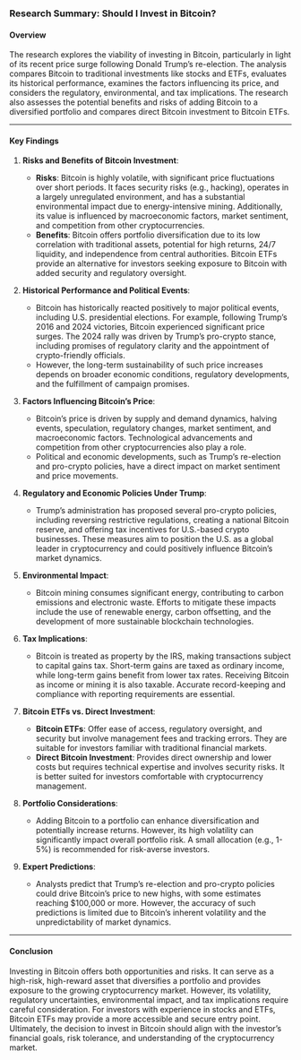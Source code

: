 ### Research Summary: Should I Invest in Bitcoin?

#### Overview
The research explores the viability of investing in Bitcoin, particularly in light of its recent price surge following Donald Trump’s re-election. The analysis compares Bitcoin to traditional investments like stocks and ETFs, evaluates its historical performance, examines the factors influencing its price, and considers the regulatory, environmental, and tax implications. The research also assesses the potential benefits and risks of adding Bitcoin to a diversified portfolio and compares direct Bitcoin investment to Bitcoin ETFs.

---

#### Key Findings

1. **Risks and Benefits of Bitcoin Investment**:
   - **Risks**: Bitcoin is highly volatile, with significant price fluctuations over short periods. It faces security risks (e.g., hacking), operates in a largely unregulated environment, and has a substantial environmental impact due to energy-intensive mining. Additionally, its value is influenced by macroeconomic factors, market sentiment, and competition from other cryptocurrencies.
   - **Benefits**: Bitcoin offers portfolio diversification due to its low correlation with traditional assets, potential for high returns, 24/7 liquidity, and independence from central authorities. Bitcoin ETFs provide an alternative for investors seeking exposure to Bitcoin with added security and regulatory oversight.

2. **Historical Performance and Political Events**:
   - Bitcoin has historically reacted positively to major political events, including U.S. presidential elections. For example, following Trump’s 2016 and 2024 victories, Bitcoin experienced significant price surges. The 2024 rally was driven by Trump’s pro-crypto stance, including promises of regulatory clarity and the appointment of crypto-friendly officials.
   - However, the long-term sustainability of such price increases depends on broader economic conditions, regulatory developments, and the fulfillment of campaign promises.

3. **Factors Influencing Bitcoin’s Price**:
   - Bitcoin’s price is driven by supply and demand dynamics, halving events, speculation, regulatory changes, market sentiment, and macroeconomic factors. Technological advancements and competition from other cryptocurrencies also play a role.
   - Political and economic developments, such as Trump’s re-election and pro-crypto policies, have a direct impact on market sentiment and price movements.

4. **Regulatory and Economic Policies Under Trump**:
   - Trump’s administration has proposed several pro-crypto policies, including reversing restrictive regulations, creating a national Bitcoin reserve, and offering tax incentives for U.S.-based crypto businesses. These measures aim to position the U.S. as a global leader in cryptocurrency and could positively influence Bitcoin’s market dynamics.

5. **Environmental Impact**:
   - Bitcoin mining consumes significant energy, contributing to carbon emissions and electronic waste. Efforts to mitigate these impacts include the use of renewable energy, carbon offsetting, and the development of more sustainable blockchain technologies.

6. **Tax Implications**:
   - Bitcoin is treated as property by the IRS, making transactions subject to capital gains tax. Short-term gains are taxed as ordinary income, while long-term gains benefit from lower tax rates. Receiving Bitcoin as income or mining it is also taxable. Accurate record-keeping and compliance with reporting requirements are essential.

7. **Bitcoin ETFs vs. Direct Investment**:
   - **Bitcoin ETFs**: Offer ease of access, regulatory oversight, and security but involve management fees and tracking errors. They are suitable for investors familiar with traditional financial markets.
   - **Direct Bitcoin Investment**: Provides direct ownership and lower costs but requires technical expertise and involves security risks. It is better suited for investors comfortable with cryptocurrency management.

8. **Portfolio Considerations**:
   - Adding Bitcoin to a portfolio can enhance diversification and potentially increase returns. However, its high volatility can significantly impact overall portfolio risk. A small allocation (e.g., 1-5%) is recommended for risk-averse investors.

9. **Expert Predictions**:
   - Analysts predict that Trump’s re-election and pro-crypto policies could drive Bitcoin’s price to new highs, with some estimates reaching $100,000 or more. However, the accuracy of such predictions is limited due to Bitcoin’s inherent volatility and the unpredictability of market dynamics.

---

#### Conclusion
Investing in Bitcoin offers both opportunities and risks. It can serve as a high-risk, high-reward asset that diversifies a portfolio and provides exposure to the growing cryptocurrency market. However, its volatility, regulatory uncertainties, environmental impact, and tax implications require careful consideration. For investors with experience in stocks and ETFs, Bitcoin ETFs may provide a more accessible and secure entry point. Ultimately, the decision to invest in Bitcoin should align with the investor’s financial goals, risk tolerance, and understanding of the cryptocurrency market.